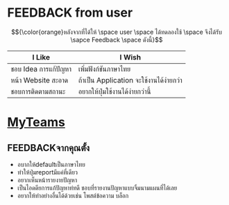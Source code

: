 # FEEDBACK from user

$${\color{orange}หลังจากที่ได้ให้ \space user \space ได้ทดลองใช้ \space จึงได้รับ \sapce Feedback \space ดังนี้}$$


| I Like | I Wish |
|------|-----|
| ชอบ Idea การแก้ปัญหา | เพิ่มฟังก์ชันภาษาไทย |
| หน้า Website สะอาด | ถ้าเป็น Application จะใช้งานได้ง่ายกว่า |
| ชอบการติดตามสถานะ | อยากให้ปุ่มใช้งานได้ง่ายกว่านี้ |

[MyTeams](https://github.com/LeoPonin/INT100-G2-02-2Na2Jai/blob/2b05d3b5562eb097756f6794fec3dba1dd1d0a5c/ourteam.md)
=======
## FEEDBACKจากคุณตั้ง
- อบากให้defaultเป็นภาษาไทย <br>
- ทำให้ปุ่มreportมีแค่ที่เดียว<br>
- อยากเห็นหน้ารายงายปัญหา<br>
- เป็นไอดดียการแก้ปัญหาท่ทดี ชอบที่รายงานปัญหาแบบจิ้มนามแผนที่ได้เลย<br>
- อยากให้ทำอย่างอื่นได้ด้วยเช่น โพสต์ข้อความ บล็อก <br>

